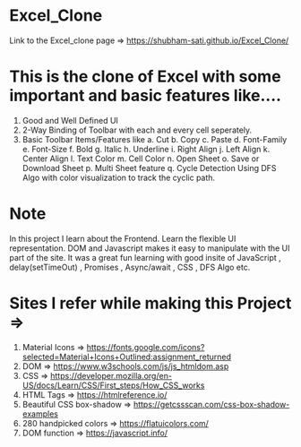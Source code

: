 # Excel_Clone
Link to the Excel_clone page => https://shubham-sati.github.io/Excel_Clone/


# This is the clone of Excel with some important and basic features like....
1. Good and Well Defined UI
2. 2-Way Binding of Toolbar with each and every cell seperately.
3. Basic Toolbar Items/Features like 
  a. Cut
  b. Copy
  c. Paste
  d. Font-Family
  e. Font-Size
  f. Bold
  g. Italic
  h. Underline
  i. Right Align
  j. Left Align
  k. Center Align
  l. Text Color
  m. Cell Color
  n. Open Sheet
  o. Save or Download Sheet
  p. Multi Sheet feature
  q. Cycle Detection Using DFS Algo with color visualization to track the cyclic path.

# Note
In this project I learn about the Frontend. Learn the flexible UI representation. DOM and Javascript makes it easy to manipulate with the UI part of the site. It was a great fun learning with good insite of JavaScript , delay(setTimeOut) , Promises , Async/await , CSS , DFS Algo etc.

# Sites I refer while making this Project =>
1. Material Icons => https://fonts.google.com/icons?selected=Material+Icons+Outlined:assignment_returned
2. DOM => https://www.w3schools.com/js/js_htmldom.asp
3. CSS => https://developer.mozilla.org/en-US/docs/Learn/CSS/First_steps/How_CSS_works
4. HTML Tags => https://htmlreference.io/
5. Beautiful CSS box-shadow => https://getcssscan.com/css-box-shadow-examples
6. 280 handpicked colors => https://flatuicolors.com/
7. DOM function => https://javascript.info/







